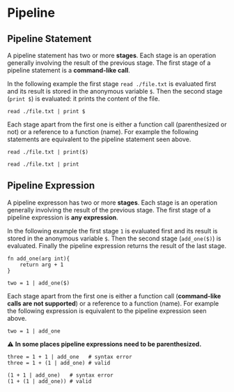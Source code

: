 # Pipeline

## Pipeline Statement

A pipeline statement has two or more **stages**. Each stage is an operation
generally involving the result of the previous stage. The first stage of a pipeline statement
is a **command-like call**.

In the following example the first stage `read ./file.txt` is evaluated first and its result is
stored in the anonymous variable `$`. Then the second stage (`print $`) is evaluated: it prints the content of the file.

```
read ./file.txt | print $
```

Each stage apart from the first one is either a function call (parenthesized or not) or a reference to a function (name).
For example the following statements are equivalent to the pipeline statement seen above.

```
read ./file.txt | print($)
```

```
read ./file.txt | print
```

## Pipeline Expression

A pipeline expresson has two or more **stages**. Each stage is an operation
generally involving the result of the previous stage. The first stage of a pipeline expression
is **any expression**.

In the following example the first stage `1` is evaluated first and its result is
stored in the anonymous variable `$`. Then the second stage (`add_one($)`) is evaluated. Finally the pipeline expression
returns the result of the last stage.

```
fn add_one(arg int){
    return arg + 1
}

two = 1 | add_one($)
```

Each stage apart from the first one is either a function call (**command-like calls are not supported**) or a reference to a function (name).
For example the following expression is equivalent to the pipeline expression seen above.

```
two = 1 | add_one
```

⚠️ **In some places pipeline expressions need to be parenthesized.**

```
three = 1 + 1 | add_one   # syntax error
three = 1 + (1 | add_one) # valid

(1 + 1 | add_one)   # syntax error
(1 + (1 | add_one)) # valid
```
